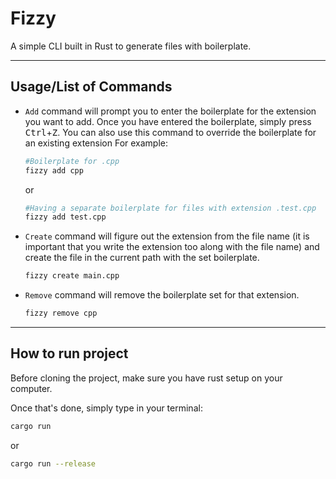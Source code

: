 # **Fizzy**

A simple CLI built in Rust to generate files with boilerplate.  

---
## Usage/List of Commands  

- `Add` command will prompt you to enter the boilerplate for the extension you want to add. Once you have entered the boilerplate, simply press <kbd>Ctrl</kbd>+<kbd>Z</kbd>. You can also use this command to override the boilerplate for an existing extension	For example:
	```bash 
	#Boilerplate for .cpp
	fizzy add cpp 
	``` 
	or
	```bash
	#Having a separate boilerplate for files with extension .test.cpp
	fizzy add test.cpp
	```

- `Create` command will figure out the extension from the file name (it is important that you write the extension too along with the file name) and create the file in the current path with the set boilerplate.
	```bash
	fizzy create main.cpp 
	```

- `Remove` command will remove the boilerplate set for that extension.
	```bash
	fizzy remove cpp
	```
---

## How to run project

Before cloning the project, make sure you have rust setup on your computer.

Once that's done, simply type in your terminal: 
```bash
cargo run 
```
or 
```bash
cargo run --release
```

